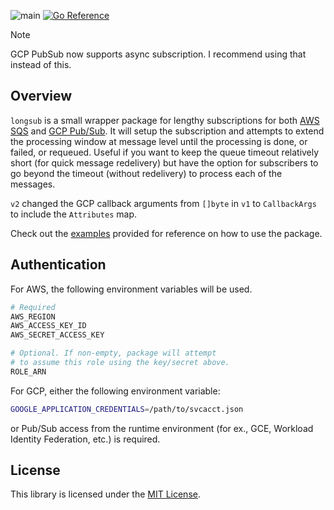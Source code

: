 ![main](https://github.com/flowerinthenight/longsub/workflows/main/badge.svg)
[![Go Reference](https://pkg.go.dev/badge/github.com/flowerinthenight/longsub.svg)](https://pkg.go.dev/github.com/flowerinthenight/longsub)

> [!NOTE]
> GCP PubSub now supports async subscription. I recommend using that instead of this.

## Overview

`longsub` is a small wrapper package for lengthy subscriptions for both [AWS SQS](https://aws.amazon.com/sqs/) and [GCP Pub/Sub](https://cloud.google.com/pubsub/). It will setup the subscription and attempts to extend the processing window at message level until the processing is done, or failed, or requeued. Useful if you want to keep the queue timeout relatively short (for quick message redelivery) but have the option for subscribers to go beyond the timeout (without redelivery) to process each of the messages.

`v2` changed the GCP callback arguments from `[]byte` in `v1` to `CallbackArgs` to include the `Attributes` map.

Check out the [examples](./examples/) provided for reference on how to use the package.

## Authentication

For AWS, the following environment variables will be used.
```bash
# Required
AWS_REGION
AWS_ACCESS_KEY_ID
AWS_SECRET_ACCESS_KEY

# Optional. If non-empty, package will attempt
# to assume this role using the key/secret above.
ROLE_ARN
```

For GCP, either the following environment variable:
```bash
GOOGLE_APPLICATION_CREDENTIALS=/path/to/svcacct.json
```

or Pub/Sub access from the runtime environment (for ex., GCE, Workload Identity Federation, etc.) is required.

## License

This library is licensed under the [MIT License](./LICENSE).
